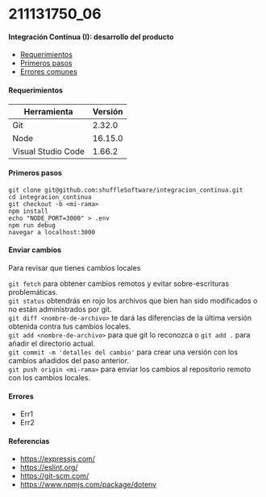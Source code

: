 # 211131750_06
####  Integración Continua (I): desarrollo del producto
 - [Requerimientos](#markdown-header-requirements)
 - [Primeros pasos](#markdown-header-getting-started)
 - [Errores comunes](#markdown-header-errores)

#### Requerimientos
| Herramienta | Versión |
| --- | --- |
| Git | 2.32.0 |
| Node | 16.15.0 |
| Visual Studio Code | 1.66.2 |


#### Primeros pasos 
```
git clone git@github.com:shuffleSoftware/integracion_continua.git 
cd integracion_continua
git checkout -b <mi-rama>
npm install
echo "NODE_PORT=3000" > .env
npm run debug
navegar a localhost:3000
```

#### Enviar cambios
Para revisar que tienes cambios locales

`git fetch` para obtener cambios remotos y evitar sobre-escrituras problemáticas.  
`git status` obtendrás en rojo los archivos que bien han sido modificados o no están administrados por git.  
`git diff <nombre-de-archivo>` te dará las diferencias de la última versión obtenida contra tus cambios locales.  
`git add <nombre-de-archivo>` para que git lo reconozca o `git add .` para añadir el directorio actual.  
`git commit -m 'detalles del cambio'` para crear una versión con los cambios añadidos del paso anterior.  
`git push origin <mi-rama>` para enviar los cambios al repositorio remoto con los cambios locales.  

#### Errores
- Err1
- Err2

#### Referencias
 - https://expressjs.com/
 - https://eslint.org/
 - https://git-scm.com/
 - https://www.npmjs.com/package/dotenv

